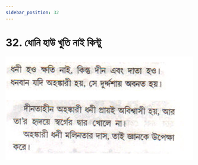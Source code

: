 ```yaml
---
sidebar_position: 32
---
```



# 32.   ধোনি হাউ খুতি নাই কিন্টু

![ধোনি হাউ খুতি নাই কিন্টু](../../../static/img/bengali/verse32.png)